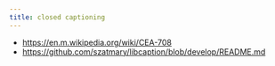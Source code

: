```yaml
---
title: closed captioning
---
```


* https://en.m.wikipedia.org/wiki/CEA-708
* https://github.com/szatmary/libcaption/blob/develop/README.md
